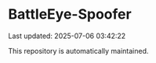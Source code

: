 # BattleEye-Spoofer

Last updated: 2025-07-06 03:42:22

This repository is automatically maintained.
